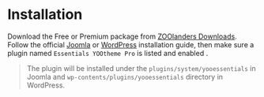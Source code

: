 # Installation

Download the Free or Premium package from [ZOOlanders Downloads](https://www.zoolanders.com/downloads). Follow the official [Joomla](https://docs.joomla.org/Installing_an_extension) or [WordPress](https://wordpress.org/support/article/managing-plugins/) installation guide, then make sure a plugin named `Essentials YOOtheme Pro` is listed and enabled .

> The plugin will be installed under the `plugins/system/yooessentials` in Joomla and `wp-contents/plugins/yooessentials` directory in WordPress.

